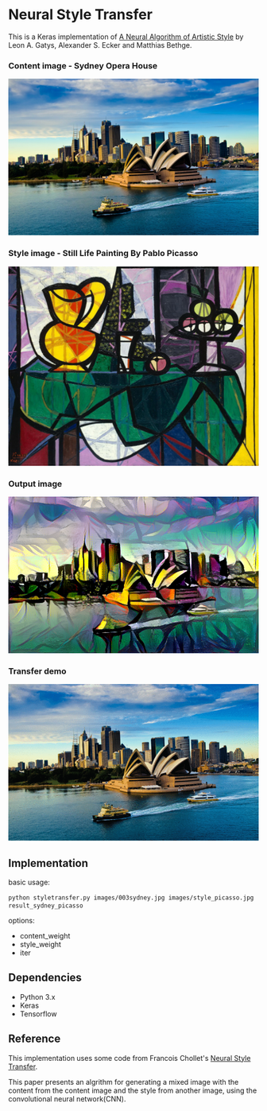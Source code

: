 # Neural Style Transfer

This is a Keras implementation of [A Neural Algorithm of Artistic Style](https://arxiv.org/abs/1508.06576) by Leon A. Gatys, Alexander S. Ecker and Matthias Bethge.

### Content image - Sydney Opera House
![images_sydney](images/003sydney.jpg)

### Style image - Still Life Painting By Pablo Picasso
![images_picasso](images/style_picasso.jpg)

### Output image
![images_sydney_picasso_result](docs/demo/sydney_picasso_99.png)

### Transfer demo
![sydney_picasso_tranfer](docs/demo/slower_transfer.gif)



## Implementation
  basic usage:
  ```
  python styletransfer.py images/003sydney.jpg images/style_picasso.jpg result_sydney_picasso
  ```

  options:
  - content_weight
  - style_weight
  - iter


## Dependencies
- Python 3.x
- Keras
- Tensorflow

## Reference
This implementation uses some code from Francois Chollet's [Neural Style Transfer](https://github.com/fchollet/keras/blob/master/examples/neural_style_transfer.py).

This paper presents an algrithm for generating a mixed image with the content from the content image and the style from another image, using the convolutional neural network(CNN).

